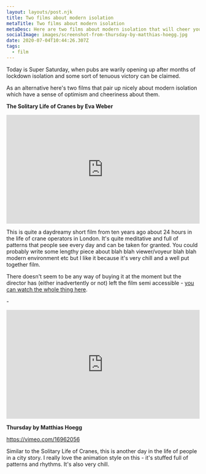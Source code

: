 ```yaml
---
layout: layouts/post.njk
title: Two films about modern isolation
metaTitle: Two films about modern isolation
metaDesc: Here are two films about modern isolation that will cheer you up
socialImage: images/screenshot-from-thursday-by-matthias-hoegg.jpg
date: 2020-07-04T10:44:26.307Z
tags:
  - film
---
```

Today is Super Saturday, when pubs are warily opening up after months of lockdown isolation and some sort of tenuous victory can be claimed.

As an alternative here's two films that pair up nicely about modern isolation which have a sense of optimism and cheeriness about them.

**The Solitary Life of Cranes by Eva Weber**

<div style="padding:56.25% 0 0 0;position:relative;"><iframe src="https://player.vimeo.com/video/42429589?byline=0" style="position:absolute;top:0;left:0;width:100%;height:100%;" frameborder="0" allow="autoplay; fullscreen" allowfullscreen></iframe></div><script src="https://player.vimeo.com/api/player.js"></script>

This is quite a daydreamy short film from ten years ago about 24 hours in the life of crane operators in London. It's quite meditative and full of patterns that people see every day and can be taken for granted. You could probably write some lengthy piece about blah blah viewer/voyeur blah blah modern environment etc but I like it because it's very chill and a well put together film.

There doesn't seem to be any way of buying it at the moment but the director has (either inadvertently or not) left the film semi accessible - [you can watch the whole thing here](https://vimeo.com/22830975/1145f481ad).

\-

<div style="padding:56.25% 0 0 0;position:relative;"><iframe src="https://player.vimeo.com/video/16962056?color=92c4e1&title=0&byline=0&portrait=0" style="position:absolute;top:0;left:0;width:100%;height:100%;" frameborder="0" allow="autoplay; fullscreen" allowfullscreen></iframe></div><script src="https://player.vimeo.com/api/player.js"></script>

**Thursday by Matthias Hoegg**

<https://vimeo.com/16962056>

Similar to the Solitary Life of Cranes, this is another day in the life of people in a city story. I really love the animation style on this - it's stuffed full of patterns and rhythms. It's also very chill.